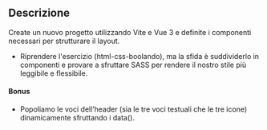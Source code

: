 ## Descrizione
Create un nuovo progetto utilizzando Vite e Vue 3 e definite i componenti necessari per strutturare il layout.
- Riprendere l'esercizio (html-css-boolando), ma la sfida è suddividerlo in componenti e provare a sfruttare SASS per rendere il nostro stile più leggibile e flessibile.
#### Bonus
- Popoliamo le voci dell’header (sia le tre voci testuali che le tre icone) dinamicamente sfruttando i data().
